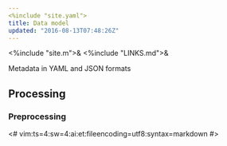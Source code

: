 ```yaml
---
<%include "site.yaml">
title: Data model
updated: "2016-08-13T07:48:26Z"
---
```

<%include "site.m">&
<%include "LINKS.md">&

Metadata in YAML and JSON formats

## Processing

### Preprocessing

<#
vim:ts=4:sw=4:ai:et:fileencoding=utf8:syntax=markdown
#>
